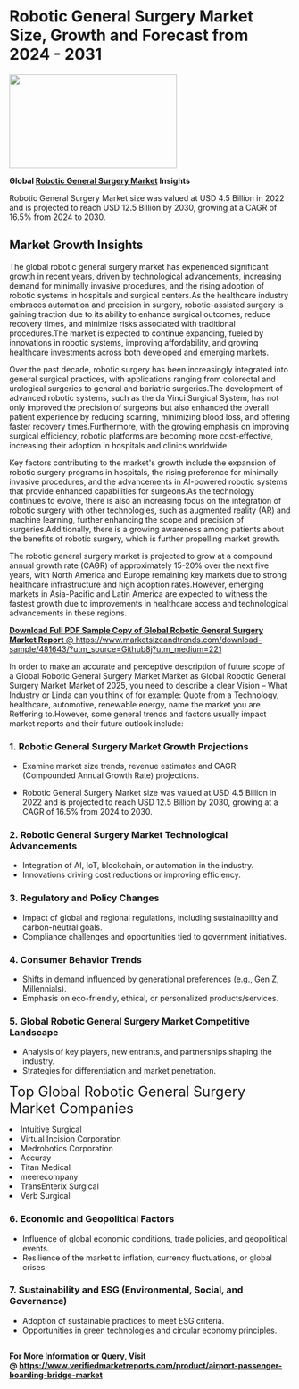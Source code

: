 <H1>Robotic General Surgery Market Size, Growth and Forecast from 2024 - 2031</H1><img class="aligncenter size-medium wp-image-584254" src="https://thirdeyenews.in/wp-content/uploads/2024/09/Global-Market-Research-300x168.jpeg" alt="" width="300" height="168" /><p><strong>Global&nbsp;<a href="https://www.marketsizeandtrends.com/download-sample/481643/?utm_source=Github8j?utm_medium=221">Robotic General Surgery Market</a> Insights</strong></p><p>Robotic General Surgery Market size was valued at USD 4.5 Billion in 2022 and is projected to reach USD 12.5 Billion by 2030, growing at a CAGR of 16.5% from 2024 to 2030.</p><p><h2>Market Growth Insights</h2> <p>The global robotic general surgery market has experienced significant growth in recent years, driven by technological advancements, increasing demand for minimally invasive procedures, and the rising adoption of robotic systems in hospitals and surgical centers.As the healthcare industry embraces automation and precision in surgery, robotic-assisted surgery is gaining traction due to its ability to enhance surgical outcomes, reduce recovery times, and minimize risks associated with traditional procedures.The market is expected to continue expanding, fueled by innovations in robotic systems, improving affordability, and growing healthcare investments across both developed and emerging markets.</p> <p><a href="#"></a></p> <p>Over the past decade, robotic surgery has been increasingly integrated into general surgical practices, with applications ranging from colorectal and urological surgeries to general and bariatric surgeries.The development of advanced robotic systems, such as the da Vinci Surgical System, has not only improved the precision of surgeons but also enhanced the overall patient experience by reducing scarring, minimizing blood loss, and offering faster recovery times.Furthermore, with the growing emphasis on improving surgical efficiency, robotic platforms are becoming more cost-effective, increasing their adoption in hospitals and clinics worldwide.</p> <p>Key factors contributing to the market's growth include the expansion of robotic surgery programs in hospitals, the rising preference for minimally invasive procedures, and the advancements in AI-powered robotic systems that provide enhanced capabilities for surgeons.As the technology continues to evolve, there is also an increasing focus on the integration of robotic surgery with other technologies, such as augmented reality (AR) and machine learning, further enhancing the scope and precision of surgeries.Additionally, there is a growing awareness among patients about the benefits of robotic surgery, which is further propelling market growth.</p> <p>The robotic general surgery market is projected to grow at a compound annual growth rate (CAGR) of approximately 15-20% over the next five years, with North America and Europe remaining key markets due to strong healthcare infrastructure and high adoption rates.However, emerging markets in Asia-Pacific and Latin America are expected to witness the fastest growth due to improvements in healthcare access and technological advancements in these regions.</p> <p><a href="#"></p><p><span class=""><strong>Download Full PDF Sample Copy of Global Robotic General Surgery Market Report</strong> @ <a href="https://www.marketsizeandtrends.com/download-sample/481643/?utm_source=Github8j?utm_medium=221" target="_blank">https://www.marketsizeandtrends.com/download-sample/481643/?utm_source=Github8j?utm_medium=221</a></span></p><p>In order to make an accurate and perceptive description of future scope of a Global&nbsp;Robotic General Surgery Market Market as Global&nbsp;Robotic General Surgery Market Market of 2025, you need to describe a clear Vision &ndash; What Industry or Linda can you think of for example: Quote from a Technology, healthcare, automotive, renewable energy, name the market you are Reffering to.However, some general trends and factors usually impact market reports and their future outlook include:</p><h3>1.&nbsp;<strong>Robotic General Surgery Market Growth Projections</strong></h3><ul><li>Examine market size trends, revenue estimates and CAGR (Compounded Annual Growth Rate) projections.</li><li><p>Robotic General Surgery Market size was valued at USD 4.5 Billion in 2022 and is projected to reach USD 12.5 Billion by 2030, growing at a CAGR of 16.5% from 2024 to 2030.</p></li></ul><h3>2.&nbsp;<strong>Robotic General Surgery Market Technological Advancements</strong></h3><ul><li>Integration of AI, IoT, blockchain, or automation in the industry.</li><li>Innovations driving cost reductions or improving efficiency.</li></ul><h3>3.&nbsp;<strong>Regulatory and Policy Changes</strong></h3><ul><li>Impact of global and regional regulations, including sustainability and carbon-neutral goals.</li><li>Compliance challenges and opportunities tied to government initiatives.</li></ul><h3>4.&nbsp;<strong>Consumer Behavior Trends</strong></h3><ul><li>Shifts in demand influenced by generational preferences (e.g., Gen Z, Millennials).</li><li>Emphasis on eco-friendly, ethical, or personalized products/services.</li></ul><h3>5.&nbsp;<strong>Global Robotic General Surgery Market Competitive Landscape</strong></h3><ul><li>Analysis of key players, new entrants, and partnerships shaping the industry.</li><li>Strategies for differentiation and market penetration.</li></ul><p data-pm-slice="1 1 []"><span style="color: inherit; font-family: inherit; font-size: 25px;">Top Global Robotic General Surgery Market Companies</span></p><div class="" data-test-id=""><p><li>Intuitive Surgical</li><li> Virtual Incision Corporation</li><li> Medrobotics Corporation</li><li> Accuray</li><li> Titan Medical</li><li> meerecompany</li><li> TransEnterix Surgical</li><li> Verb Surgical</li></p></div><h3>6.&nbsp;<strong>Economic and Geopolitical Factors</strong></h3><ul><li>Influence of global economic conditions, trade policies, and geopolitical events.</li><li>Resilience of the market to inflation, currency fluctuations, or global crises.</li></ul><h3>7.&nbsp;<strong>Sustainability and ESG (Environmental, Social, and Governance)</strong></h3><ul><li>Adoption of sustainable practices to meet ESG criteria.</li><li>Opportunities in green technologies and circular economy principles.</li></ul><h2><strong style="font-size: 14px;">For More Information or Query, Visit @&nbsp;</strong><a style="background-color: #ffffff; font-size: 14px;" href="https://www.marketsizeandtrends.com/report/robotic-general-surgery-market/" target="_blank">https://www.verifiedmarketreports.com/product/airport-passenger-boarding-bridge-market</a></h2>